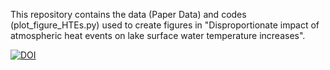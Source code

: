This repository contains the data (Paper Data) and codes (plot_figure_HTEs.py) used to create figures in "Disproportionate impact of atmospheric heat events on lake surface water temperature increases".

[![DOI](https://zenodo.org/badge/837090647.svg)](https://zenodo.org/doi/10.5281/zenodo.13189351)
